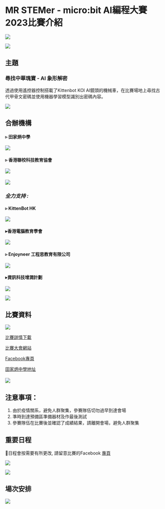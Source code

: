 # MR STEMer - micro:bit AI編程大賽2023比賽介紹

![](./images/poster_ace.jpg)

![](./images/HubSpacer5mm.png)

## 主題

### **尋找中華瑰寶 - AI 象形解密**

透過使用遙控器控制搭載了Kittenbot KOI AI鏡頭的機械車，在比賽場地上尋找古代甲骨文密碼並使用機器學習模型識別出密碼內容。

![](./images/HubSpacer10mm.png)

## 合辦機構

#### ▹ 田家炳中學

![](./images/tkp.png)

#### ▹ 香港聯校科技教育協會

![](./images/jstea_transparent.png)

#### ![](./images/HubSpacer2mm.png)

### *全力支持 :*

#### ▹ KittenBot HK

![](./images/kittenbot.png)

#### ▸香港電腦教育學會

![](./images/ace.png)

#### ▹ Enjoyneer 工程思教育有限公司

![](./images/enjoyneer.png)

#### ▸資訊科技增潤計劃

![](./images/itclass.png)

![](./images/HubSpacer10mm.png)

## 比賽資料

![](./images/detail.png)

[比賽詳情下載](https://drive.google.com/file/d/1-R-SPMrdRXEDgdgBJTn0zXVyaFN9c_BO/view?usp=share_link)

[比賽大會網站](https://bit.ly/MRSTEMerCompetition2023)

[Facebook專頁](https://www.facebook.com/mrstemer)

[田家炳中學地址](https://goo.gl/maps/XgsrNDeUQQdadzT66)

#### ![](./images/HubSpacer10mm.png)

## 注意事項：

1.	由於疫情關系，避免人群聚集，參賽隊伍切勿過早到達會場
2.	準時到達預備區準備器材及作最後測試
3.	參賽隊伍在比賽後並確認了成績結果，請離開會場，避免人群聚集

## 重要日程 

📌日程會按需要有所更改, 請留意比賽的Facebook [專頁](https://www.facebook.com/mrstemer)

![](./images/date.png)

![](./images/HubSpacer10mm.png)

## 場次安排

![](./images/timeslots.png)